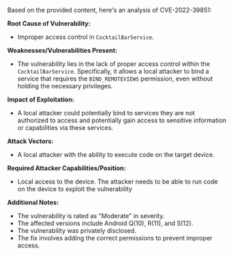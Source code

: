 Based on the provided content, here's an analysis of CVE-2022-39851:

**Root Cause of Vulnerability:**
- Improper access control in `CocktailBarService`.

**Weaknesses/Vulnerabilities Present:**
- The vulnerability lies in the lack of proper access control within the `CocktailBarService`. Specifically, it allows a local attacker to bind a service that requires the `BIND_REMOTEVIEWS` permission, even without holding the necessary privileges.

**Impact of Exploitation:**
- A local attacker could potentially bind to services they are not authorized to access and potentially gain access to sensitive information or capabilities via these services.

**Attack Vectors:**
- A local attacker with the ability to execute code on the target device.

**Required Attacker Capabilities/Position:**
- Local access to the device. The attacker needs to be able to run code on the device to exploit the vulnerability

**Additional Notes:**
- The vulnerability is rated as "Moderate" in severity.
- The affected versions include Android Q(10), R(11), and S(12).
- The vulnerability was privately disclosed.
- The fix involves adding the correct permissions to prevent improper access.